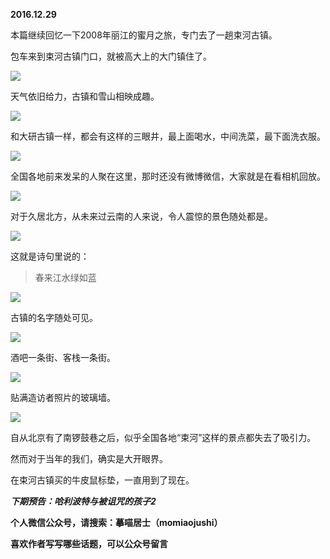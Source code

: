 
          
            
**2016.12.29**

本篇继续回忆一下2008年丽江的蜜月之旅，专门去了一趟束河古镇。

包车来到束河古镇门口，就被高大上的大门镇住了。




![](//upload-images.jianshu.io/upload_images/51001-1a0c4bff17b96074.jpg)




天气依旧给力，古镇和雪山相映成趣。




![](//upload-images.jianshu.io/upload_images/51001-6d7f97c2ba4eb37b.jpg)




和大研古镇一样，都会有这样的三眼井，最上面喝水，中间洗菜，最下面洗衣服。




![](//upload-images.jianshu.io/upload_images/51001-68523bf0b8a01b6f.jpg)




全国各地前来发呆的人聚在这里，那时还没有微博微信，大家就是在看相机回放。




![](//upload-images.jianshu.io/upload_images/51001-09aa66d78ab43811.jpg)




对于久居北方，从未来过云南的人来说，令人震惊的景色随处都是。




![](//upload-images.jianshu.io/upload_images/51001-e727669d76522579.jpg)




这就是诗句里说的：
>春来江水绿如蓝





![](//upload-images.jianshu.io/upload_images/51001-c029e0be749d3d3e.jpg)




古镇的名字随处可见。




![](//upload-images.jianshu.io/upload_images/51001-f5c05b3feedcc082.jpg)




酒吧一条街、客栈一条街。




![](//upload-images.jianshu.io/upload_images/51001-1673f34dc488dbf8.jpg)




贴满造访者照片的玻璃墙。




![](//upload-images.jianshu.io/upload_images/51001-fff2244ba930ca6c.jpg)




自从北京有了南锣鼓巷之后，似乎全国各地“束河”这样的景点都失去了吸引力。

然而对于当年的我们，确实是大开眼界。

在束河古镇买的牛皮鼠标垫，一直用到了现在。


***下期预告：哈利波特与被诅咒的孩子2***


**个人微信公众号，请搜索：摹喵居士（momiaojushi）**

**喜欢作者写写哪些话题，可以公众号留言**

          
        